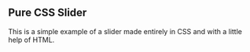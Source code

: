 ## Pure CSS Slider
	
This is a simple example of a slider made entirely in CSS and with a little help of HTML. 
